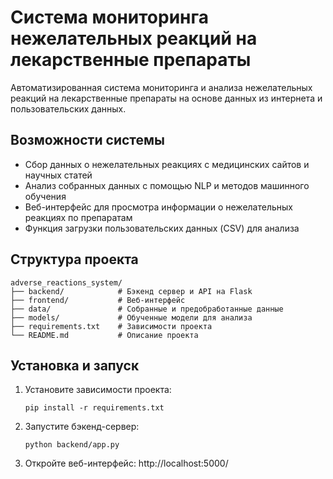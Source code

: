 # Система мониторинга нежелательных реакций на лекарственные препараты

Автоматизированная система мониторинга и анализа нежелательных реакций на лекарственные препараты на основе данных из интернета и пользовательских данных.

## Возможности системы

- Сбор данных о нежелательных реакциях с медицинских сайтов и научных статей
- Анализ собранных данных с помощью NLP и методов машинного обучения
- Веб-интерфейс для просмотра информации о нежелательных реакциях по препаратам
- Функция загрузки пользовательских данных (CSV) для анализа

## Структура проекта

```
adverse_reactions_system/
├── backend/            # Бэкенд сервер и API на Flask
├── frontend/           # Веб-интерфейс
├── data/               # Собранные и предобработанные данные
├── models/             # Обученные модели для анализа
├── requirements.txt    # Зависимости проекта
└── README.md           # Описание проекта
```

## Установка и запуск

1. Установите зависимости проекта:
   ```
   pip install -r requirements.txt
   ```

2. Запустите бэкенд-сервер:
   ```
   python backend/app.py
   ```

3. Откройте веб-интерфейс:
   http://localhost:5000/
